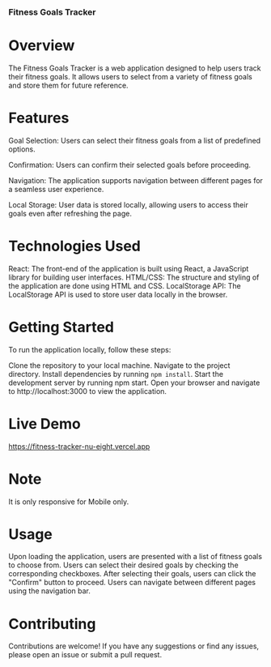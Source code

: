 ### Fitness Goals Tracker

# Overview

The Fitness Goals Tracker is a web application designed to help users track their fitness goals. It allows users to select from a variety of fitness goals and store them for future reference.

# Features

Goal Selection: Users can select their fitness goals from a list of predefined options.

Confirmation: Users can confirm their selected goals before proceeding.

Navigation: The application supports navigation between different pages for a seamless user experience.

Local Storage: User data is stored locally, allowing users to access their goals even after refreshing the page.

# Technologies Used

React: The front-end of the application is built using React, a JavaScript library for building user interfaces.
HTML/CSS: The structure and styling of the application are done using HTML and CSS.
LocalStorage API: The LocalStorage API is used to store user data locally in the browser.

# Getting Started

To run the application locally, follow these steps:

Clone the repository to your local machine.
Navigate to the project directory.
Install dependencies by running `npm install`.
Start the development server by running npm start.
Open your browser and navigate to http://localhost:3000 to view the application.

# Live Demo

https://fitness-tracker-nu-eight.vercel.app

# Note

It is only responsive for Mobile only.

# Usage

Upon loading the application, users are presented with a list of fitness goals to choose from.
Users can select their desired goals by checking the corresponding checkboxes.
After selecting their goals, users can click the "Confirm" button to proceed.
Users can navigate between different pages using the navigation bar.

# Contributing

Contributions are welcome! If you have any suggestions or find any issues, please open an issue or submit a pull request.

